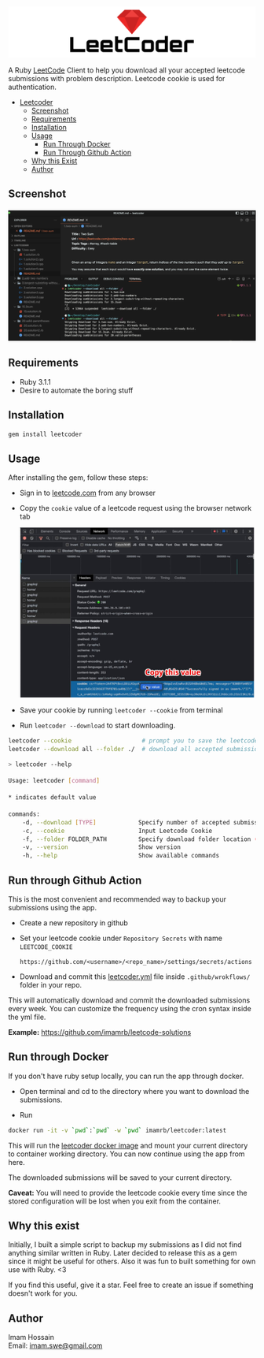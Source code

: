 <p align="center">
  <img src="./spec/cassettes/leetcoder.png" alt="leetcoder"/>
</p>

A Ruby [LeetCode](https://www.leetcode.com) Client to help you download all your accepted leetcode submissions with problem description. Leetcode cookie is used for authentication.

- [Leetcoder](#)
  - [Screenshot](#screenshot)
  - [Requirements](#requirements)
  - [Installation](#installation)
  - [Usage](#usage)
    - [Run Through Docker](#run-through-docker)
    - [Run Through Github Action](#run-through-github-action)
  - [Why this Exist](#why-this-exist)
  - [Author](#author)

## Screenshot

![screenshot](./spec/cassettes/leetcoder_screenshot.png)

## Requirements
  - Ruby 3.1.1
  - Desire to automate the boring stuff

## Installation

```bash
gem install leetcoder
```

## Usage

After installing the gem, follow these steps:

 - Sign in to [leetcode.com](www.leetcode.com) from any browser
 - Copy the `cookie` value of a leetcode request using the browser network tab

   ![leetcode cookie](/spec/cassettes/leetcode%20cookie.jpg)

 - Save your cookie by running `leetcoder --cookie` from terminal
 - Run `leetcoder --download` to start downloading.

```bash
leetcoder --cookie                    # prompt you to save the leetcode cookie
leetcoder --download all --folder ./  # download all accepted submissions in current folder
```

```bash
> leetcoder --help

Usage: leetcoder [command]

* indicates default value

commands:
    -d, --download [TYPE]            Specify number of accepted submission to download per problem (*one, all)
    -c, --cookie                     Input Leetcode Cookie
    -f, --folder FOLDER_PATH         Specify download folder location (* <current_directory>/leetcode)
    -v, --version                    Show version
    -h, --help                       Show available commands
```

## Run through Github Action

This is the most convenient and recommended way to backup your submissions using the app.

- Create a new repository in github

- Set your leetcode cookie under `Repository Secrets` with name `LEETCODE_COOKIE`

  ```text
  https://github.com/<username>/<repo_name>/settings/secrets/actions
  ```
- Download and commit this [leetcoder.yml](./leetcoder.yml) file inside `.github/wrokflows/` folder in your repo.

This will automatically download and commit the downloaded submissions every week.
You can customize the frequency using the cron syntax inside the yml file.

**Example:** https://github.com/imamrb/leetcode-solutions

## Run through Docker

If you don't have ruby setup locally, you can run the app through docker.

- Open terminal and cd to the directory where you want to download the submissions.

- Run

```bash
docker run -it -v `pwd`:`pwd` -w `pwd` imamrb/leetcoder:latest
```

This will run the [leetcoder docker image](https://hub.docker.com/repository/docker/imamrb/leetcoder) and mount your current directory to container working directory. You can now continue using the app from here.

The downloaded submissions will be saved to your current directory.

**Caveat:** You will need to provide the leetcode cookie every time since the stored configuration will be lost when you exit from the container.

## Why this exist

Initially, I built a simple script to backup my submissions as I did not find anything similar written in Ruby. Later decided to release this as a gem since it might be useful for others. Also it was fun to built something for own use with Ruby. <3

If you find this useful, give it a star. Feel free to create an issue if something doesn't work for you.

## Author

Imam Hossain <br>
Email: imam.swe@gmail.com
